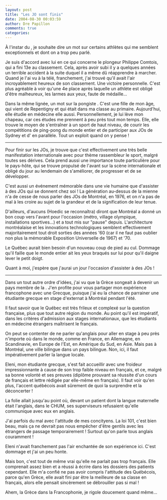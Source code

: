 ```yaml
---
layout: post
title: "Les JO sont finis"
date: 2004-08-30 00:03:59
author: Dre Papillon
comments: true
categories: 
---
```



À l'instar du , je souhaite dire un mot sur certains athlètes qui me semblent exceptionnels et dont on a trop peu parlé.

Je suis d'accord avec lui en ce qui concerne le plongeur Philippe Comtois, qui a fini 13e au classement.  Cela, après avoir subi il y a quelques années un terrible accident à la suite duquel il a même dû réapprendre à marcher.  Quand je l'ai vu à la télé, franchement, j'ai trouvé qu'il avait l'air incroyablement heureux de son classement.  Une victoire personnelle.  C'est plus agréable à voir qu'une 4e place après laquelle un athlète est obligé d'être malheureux, les larmes aux yeux, faute de médaille...

Dans la même lignée, un mot sur la pongiste .  C'est une fille de mon âge, qui vient de Repentigny et qui était dans ma classe au primaire.  Aujourd'hui, elle étudie en médecine elle aussi.  Personnellement, je lui lève mon chapeau, car ces études me prennent à peu près tout mon temps.  Elle, elle trouve le moyen de s'entraîner à un sport de haut niveau, de courir les compétitions de ping-pong du monde entier et de participer aux JOs de Sydney et d' en parallèle.  Tout un exploit quand on y pense !

***

Pour finir sur les JOs, je trouve que c'est effectivement une très belle manifestation internationale avec pour thème rassembleur le sport, malgré toutes ses dérives.  Cela prend aussi une importance toute particulière pour le pays-hôte, qui se trouve propulsé de l'avant sur la scène internationale et obligé du jour au lendemain de s'améliorer, de progresser et de se développer.

C'est aussi un événement mémorable dans une vie humaine que d'assister à des JOs qui se donnent chez soi !  La génération au-dessus de la mienne n'a de cesse de nous parler des JOs de Montréal, en 1976, et on n'a pas de mal à les croire au sujet de la grandeur et de la signification de leur tenue.

D'ailleurs, d'aucuns (Hoedic se reconnaîtra) diront que Montréal a donné un bon coup vers l'avant pour l'occasion (métro, village olympique, installations sportives...) et a tout mis sur "pause" depuis.  L'architecture montréalaise et les innovations technologiques semblent effectivement majoritairement tout droit sorties des années '60 (car il ne faut pas oublier non plus la mémorable Exposition Universelle de 1967) et '70.

Le Québec aurait bien besoin d'un nouveau coup de pied au cul.  Dommage qu'il faille que le monde entier ait les yeux braqués sur lui pour qu'il daigne lever le petit doigt.

Quant à moi, j'espère que j'aurai un jour l'occasion d'assister à des JOs !

***

Dans un tout autre ordre d'idées, j'ai vu que la Grèce songeait à devenir un pays membre de la .  J'en profite pour vous partager mon expérience francophone avec une Grecque, puisque j'ai eu la chance de parrainer une étudiante grecque en stage d'externat à Montréal pendant l'été.

Il faut savoir que le Québec est très frileux et complexé sur la question française, plus que tout autre région du monde.  Au point qu'il est impératif, dans les critères d'admission aux stages internationaux, que les étudiants en médecine étrangers maîtrisent le français.

On peut se contenter de ne parler qu'anglais pour aller en stage à peu près n'importe où dans le monde, comme en France, en Allemagne, en Scandinavie, en Europe de l'Est, en Amérique du Sud, en Asie.  Mais pas à Montréal, une ville bilingue dans un pays bilingue.  Non, ici, il faut impérativement parler la langue locale.

Eleni, mon étudiante grecque, s'est fait accueillir avec une froideur impressionnante à cause de son trop faible niveau en français, et ce, malgré sa bonne volonté et ses preuves (diplôme prouvant sa réussite d'un cours de français et lettre rédigée par elle-même en français).  Il faut voir qu'en plus, l'accent québécois avait sûrement de quoi la surprendre et la déconcerter !

La folie allait jusqu'au point où, devant un patient dont la langue maternelle était l'anglais, dans le CHUM, ses superviseurs refusaient qu'elle communique avec eux en anglais.

J'ai parfois du mal avec l'attitude de mes concityens.  La loi 101, c'est bien beau, mais ça ne devrait pas nous empêcher d'être gentils avec les étrangers de passage temporairement !  Surtout qu'on parle tous anglais couramment !

Eleni n'avait franchement pas l'air enchantée de son expérience ici.  C'est dommage et j'ai un peu honte.

Mais bon, c'est tout de même vrai qu'elle ne parlait pas trop français.  Elle comprenait assez bien et a réussi à écrire dans les dossiers des patients cependant.  Elle m'a confié ne pas avoir compris l'attitude des Québécois, parce qu'en Grèce, elle avait fini par être la meilleure de sa classe en français, alors elle pensait sincèrement se débrouiller pas si mal !

Ahem, la Grèce dans la Francophonie, je rigole doucement quand même...